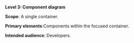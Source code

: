 **Level 3: Component diagram**


**Scope**: A single container.

**Primary elements**:Components within the focused container.

**Intended audience**: Developers.
